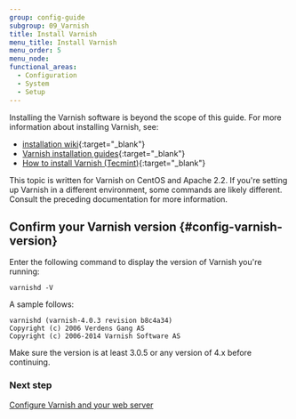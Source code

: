 ```yaml
---
group: config-guide
subgroup: 09_Varnish
title: Install Varnish
menu_title: Install Varnish
menu_order: 5
menu_node:
functional_areas:
  - Configuration
  - System
  - Setup
---
```


Installing the Varnish software is beyond the scope of this guide. For more information about installing Varnish, see:

*	[installation wiki](http://wiki.mikejung.biz/Varnish){:target="_blank"}
*	[Varnish installation guides](https://www.varnish-cache.org/docs){:target="_blank"}
*	[How to install Varnish (Tecmint)](http://www.tecmint.com/install-varnish-cache-web-accelerator){:target="_blank"}

<div class="bs-callout bs-callout-info" id="info">
	<p>This topic is written for Varnish on CentOS and Apache 2.2. If you're setting up Varnish in a different environment, some commands are likely different. Consult the preceding documentation for more information.</p>
</div>

## Confirm your Varnish version {#config-varnish-version}

Enter the following command to display the version of Varnish you're running:

	varnishd -V

A sample follows:

	varnishd (varnish-4.0.3 revision b8c4a34)
	Copyright (c) 2006 Verdens Gang AS
	Copyright (c) 2006-2014 Varnish Software AS

Make sure the version is at least 3.0.5 or any version of 4.x before continuing.

### Next step

<a href="{{ page.baseurl }}/config-guide/varnish/config-varnish-configure.html">Configure Varnish and your web server</a>
